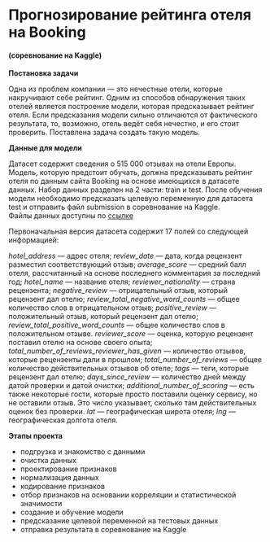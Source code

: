 # Прогнозирование рейтинга отеля на Booking 
#### (соревнование на Kaggle)

**Постановка задачи**

Одна из проблем компании — это нечестные отели, которые накручивают себе рейтинг. Одним из способов обнаружения таких отелей является построение модели, которая предсказывает рейтинг отеля. Если предсказания модели сильно отличаются от фактического результата, то, возможно, отель ведёт себя нечестно, и его стоит проверить.
Поставлена задача создать такую модель.


**Данные для модели**

Датасет содержит сведения о 515 000 отзывах на отели Европы. Модель, которую предстоит обучать, должна предсказывать рейтинг отеля по данным сайта Booking на основе имеющихся в датасете данных. Набор данных разделен на 2 части: train и test. После обучения модели необходимо предсказать целевую переменную для датасета test и отправить файл submission в соревнование на Kaggle.<br>
Файлы данных доступны по [ссылке](https://drive.google.com/drive/folders/1fjCqXibx84TRcybyBo93KNT-_s5voxMd?usp=sharing) <br>

Первоначальная версия датасета содержит 17 полей со следующей информацией:

*hotel_address* — адрес отеля;
*review_date* — дата, когда рецензент разместил соответствующий отзыв;
*average_score* — средний балл отеля, рассчитанный на основе последнего комментария за последний год;
*hotel_name* — название отеля;
*reviewer_nationality* — страна рецензента;
*negative_review* — отрицательный отзыв, который рецензент дал отелю;
*review_total_negative_word_counts* — общее количество слов в отрицательном отзыв;
*positive_review* — положительный отзыв, который рецензент дал отелю;
*review_total_positive_word_counts* — общее количество слов в положительном отзыве.
*reviewer_score* — оценка, которую рецензент поставил отелю на основе своего опыта;
*total_number_of_reviews_reviewer_has_given* — количество отзывов, которые рецензенты дали в прошлом;
*total_number_of_reviews* — общее количество действительных отзывов об отеле;
*tags* — теги, которые рецензент дал отелю;
*days_since_review* — количество дней между датой проверки и датой очистки;
*additional_number_of_scoring* — есть также некоторые гости, которые просто поставили оценку сервису, но не оставили отзыв. Это число указывает, сколько там действительных оценок без проверки.
*lat* — географическая широта отеля;
*lng* — географическая долгота отеля.

**Этапы проекта**
- подгрузка и знакомство с данными
- очистка данных
- проектирование признаков
- нормализация данных
- кодирование признаков
- отбор признаков на основании корреляции и статистической значимости
- создание и обучение модели
- предсказание целевой переменной на тестовых данных
- отправка результата в соревнование на Kaggle

